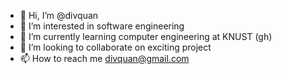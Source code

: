 - 👋 Hi, I’m @divquan
- 👀 I’m interested in software engineering
- 🌱 I’m currently learning computer engineering at KNUST (gh)
- 💞️ I’m looking to collaborate on exciting project 
- 📫 How to reach me divquan@gmail.com

<!---
divquan/divquan is a ✨ special ✨ repository because its `README.md` (this file) appears on your GitHub profile.
You can click the Preview link to take a look at your changes.
--->
